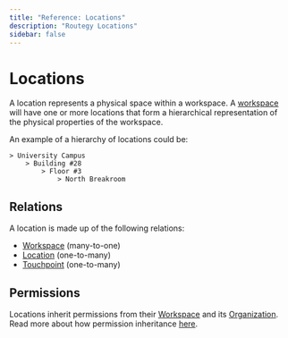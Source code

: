 ```yaml
---
title: "Reference: Locations"
description: "Routegy Locations"
sidebar: false
---
```


# Locations

A location represents a physical space within a workspace. A [workspace](/reference/workspaces) will have one or more locations that form a hierarchical representation of the physical properties of the workspace.

An example of a hierarchy of locations could be:

```
> University Campus
    > Building #28
        > Floor #3
            > North Breakroom
```

## Relations

A location is made up of the following relations:

* [Workspace](/reference/workspaces) (many-to-one)
* [Location](/reference/locations) (one-to-many)
* [Touchpoint](/reference/touchpoints) (one-to-many)

## Permissions

Locations inherit permissions from their [Workspace](/reference/workspaces) and its [Organization](/reference/organizations). Read more about how permission inheritance [here](/reference/permissions).
